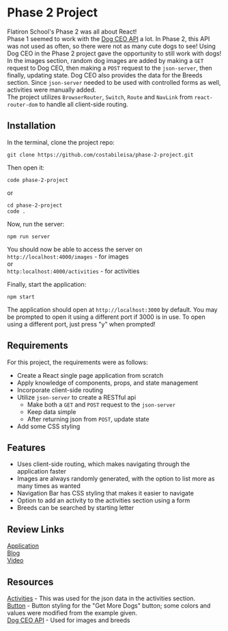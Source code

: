 # Phase 2 Project

Flatiron School's Phase 2 was all about React!  
Phase 1 seemed to work with the [Dog CEO API](https://dog.ceo/dog-api/documentation/) a lot. In Phase 2, this API was not used as often, so there were not as many cute dogs to see! Using Dog CEO in the Phase 2 project gave the opportunity to still work with dogs!  
In the images section, random dog images are added by making a `GET` request to Dog CEO, then making a `POST` request to the `json-server`, then finally, updating state. Dog CEO also provides the data for the Breeds section. Since `json-server` needed to be used with controlled forms as well, activities were manually added.  
The project utilizes `BrowserRouter`, `Switch`, `Route` and `NavLink` from `react-router-dom` to handle all client-side routing. 
    

## Installation
In the terminal, clone the project repo:
```console
git clone https://github.com/costabileisa/phase-2-project.git
```
Then open it:
```console
code phase-2-project
```
or
```console
cd phase-2-project
code .
```
Now, run the server:
```console
npm run server
```
You should now be able to access the server on     
`http://localhost:4000/images` - for images      
or     
`http:localhost:4000/activities` - for activities  
      
Finally, start the application:
```console
npm start
```
The application should open at `http://localhost:3000` by default. You may be prompted to open it using a different port if 3000 is in use. To open using a different port, just press "y" when prompted!
    
## Requirements
For this project, the requirements were as follows:
- Create a React single page application from scratch
- Apply knowledge of components, props, and state management
- Incorporate client-side routing
- Utilize `json-server` to create a RESTful api
    - Make both a `GET` and `POST` request to the `json-server`
    - Keep data simple
    - After returning json from `POST`, update state
- Add some CSS styling
    
## Features
- Uses client-side routing, which makes navigating through the application faster
- Images are always randomly generated, with the option to list more as many times as wanted
- Navigation Bar has CSS styling that makes it easier to navigate
- Option to add an activity to the activities section using a form
- Breeds can be searched by starting letter
    
## Review Links
[Application]()  
[Blog]()  
[Video]()
    
## Resources
[Activities](https://www.care.com/c/101-things-to-do-with-your-dog/) - This was used for the json data in the activities section.  
[Button](https://copy-paste-css.com/) - Button styling for the "Get More Dogs" button; some colors and values were modified from the example given.  
[Dog CEO API](https://dog.ceo/dog-api/documentation/) - Used for images and breeds